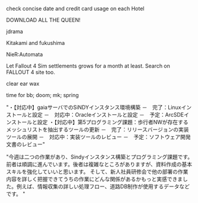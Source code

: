 check concise date and credit card usage on each Hotel

DOWNLOAD ALL THE QUEEN!

jdrama

Kitakami and fukushima

NieR:Automata

Let Fallout 4 Sim settlements grows for a month at least. Search on FALLOUT 4 site too.

clear ear wax

time for 
bb;
doom;
mk; spring

"・【対応中】gaiaサーバでのSiNDYインスタンス環境構築
 －　完了：Linuxインストールと設定
 －　対応中：Oracleインストールと設定
 －　予定：ArcSDEインストールと設定
・【対応中】第5プログラミング課題：歩行者NWが存在するメッシュリストを抽出するツールの更新
 －　完了：リリースバージョンの実装ツールの展開
 －　対応中：実装ツールのレビュー
 －　予定：ソフトウェア開発文書のレビュー"					
 
"今週は二つの作業があり、Sindyインスタンス構築とプログラミング課題です。前者は順調に進んでいます。後者は複雑なところがありますが、資料作成の基本スキルを強化していいと思います。
そして、新人社員研修会で他の部署の作業内容を詳しく把握できてうちの作業にどんな関係があるかもっと実感できました。例えば、情報収集の詳しい処理フロー、道路DB制作が使用するデータなどです。
"																																		
																																		
																																		
																																		
